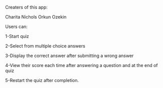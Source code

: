 Creaters of this app: 

Charita Nichols
Orkun Ozekin


Users can:

1-Start quiz

2-Select from multiple choice answers

3-Display the correct answer after submitting a wrong answer

4-View their score each time after answering a question and at the end of quiz

5-Restart the quiz after completion.
